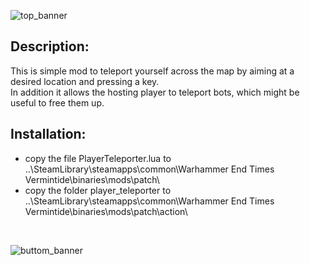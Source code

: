 ![top_banner](../../../../assets/banner-top.png)

## Description:
This is simple mod to teleport yourself across the map by aiming at a desired location and pressing a key.  
In addition it allows the hosting player to teleport bots, which might be useful to free them up.

## Installation:
- copy the file PlayerTeleporter.lua to ..\SteamLibrary\steamapps\common\Warhammer End Times Vermintide\binaries\mods\patch\
- copy the folder player_teleporter to ..\SteamLibrary\steamapps\common\Warhammer End Times Vermintide\binaries\mods\patch\action\

<br/>

![buttom_banner](../../../../assets/banner-buttom.png)